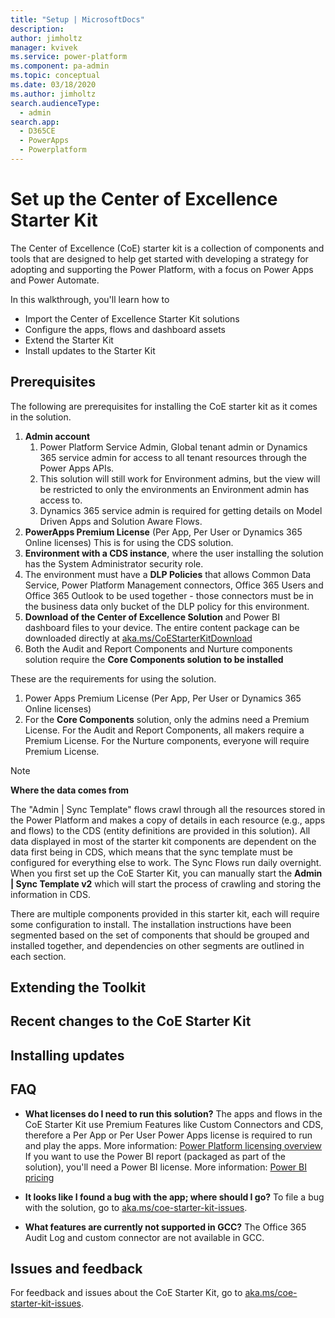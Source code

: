 ```yaml
---
title: "Setup | MicrosoftDocs"
description: 
author: jimholtz
manager: kvivek
ms.service: power-platform
ms.component: pa-admin
ms.topic: conceptual
ms.date: 03/18/2020
ms.author: jimholtz
search.audienceType: 
  - admin
search.app: 
  - D365CE
  - PowerApps
  - Powerplatform
---
```

# Set up the Center of Excellence Starter Kit

The Center of Excellence (CoE) starter kit is a collection of components and tools that are designed to help get started with developing a strategy for adopting and supporting the Power Platform, with a focus on Power Apps and Power Automate.

In this walkthrough, you'll learn how to

- Import the Center of Excellence Starter Kit solutions
- Configure the apps, flows and dashboard assets
- Extend the Starter Kit
- Install updates to the Starter Kit

## Prerequisites

The following are prerequisites for installing the CoE starter kit as it comes in the solution.

1. **Admin account**
    1. Power Platform Service Admin, Global tenant admin or Dynamics 365 service admin for access to all tenant resources through the Power Apps APIs.
    1. This solution will still work for Environment admins, but the view will be restricted to only the environments an Environment admin has access to.
    1. Dynamics 365 service admin is required for getting details on Model Driven Apps and Solution Aware Flows.
1. **PowerApps Premium License** (Per App, Per User or Dynamics 365 Online licenses)  This is for using the CDS solution.
1. **Environment with a CDS instance**, where the user installing the solution has the System Administrator security role.
1. The environment must have a **DLP Policies** that allows Common Data Service, Power Platform Management connectors, Office 365 Users and Office 365 Outlook to be used together - those connectors must be in the business data only bucket of the DLP policy for this environment.
1. **Download of the Center of Excellence Solution** and Power BI dashboard files to your device. The entire content package can be downloaded directly at [aka.ms/CoEStarterKitDownload](https://aka.ms/CoEStarterKitDownload)
1. Both the Audit and Report Components and Nurture components solution require the **Core Components solution to be installed**

These are the requirements for using the solution.

1. Power Apps Premium License (Per App, Per User or Dynamics 365 Online licenses)
1. For the **Core Components** solution, only the admins need a Premium License. For the Audit and Report Components, all makers require a Premium License. For the Nurture components, everyone will require Premium License.

> [!NOTE]
  >**Where the data comes from**
  >
  >The "Admin \| Sync Template" flows crawl through all the resources stored in the Power Platform and makes a copy of details in each resource (e.g., apps and flows) to the CDS (entity definitions are provided in this solution). All data displayed in most of the starter kit components are dependent on the data first being in CDS, which means that the sync template must be configured for everything else to work. The Sync Flows run daily overnight. When you first set up the CoE Starter Kit, you can manually start the **Admin \| Sync Template v2** which will start the process of crawling and storing the information in CDS.

There are multiple components provided in this starter kit, each will require some configuration to install. The installation instructions have been segmented based on the set of components that should be grouped and installed together, and dependencies on other segments are outlined in each section.

## Extending the Toolkit

## Recent changes to the CoE Starter Kit

## Installing updates

## FAQ

- **What licenses do I need to run this solution?**
The apps and flows in the CoE Starter Kit use Premium Features like Custom Connectors and CDS, therefore a Per App or Per User Power Apps license is required to run and play the apps. More information: [Power Platform licensing overview](https://docs.microsoft.com/power-platform/admin/pricing-billing-skus)
If you want to use the Power BI report (packaged as part of the solution), you'll need a Power BI license. More information: [Power BI pricing](https://powerbi.microsoft.com/pricing/)

- **It looks like I found a bug with the app; where should I go?** To file a bug with the solution, go to [aka.ms/coe-starter-kit-issues](https://aka.ms/coe-starter-kit-issues).

- **What features are currently not supported in GCC?** The Office 365 Audit Log and custom connector are not available in GCC.

## Issues and feedback

For feedback and issues about the CoE Starter Kit, go to [aka.ms/coe-starter-kit-issues](https://aka.ms/coe-starter-kit-issues).
